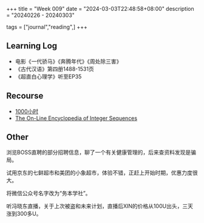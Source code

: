 +++
title = "Week 009"
date = "2024-03-03T22:48:58+08:00"
description = "20240226 - 20240303"

tags = ["journal","reading",]
+++

## Learning Log

* 电影《一代骄马》《奔腾年代》《周处除三害》
* 《古代汉语》第四册1488-1531页
* 《超直白心理学》听至EP35

## Recourse

* [1000小时](https://1000h.org)
* [The On-Line Encyclopedia of Integer Sequences](https://oeis.org/)

## Other

浏览BOSS直聘的部分招聘信息，聊了一个有关健康管理的，后来查资料发现是骗局。

试用京东的七鲜超市和美团的小象超市，体验不错，正赶上开始时期，优惠力度很大。

将微信公众号名字改为“务本学社”。

听冯晓东直播，关于上次被盗和未来计划，直播后XIN的价格从100U出头，三天涨到300多U。

